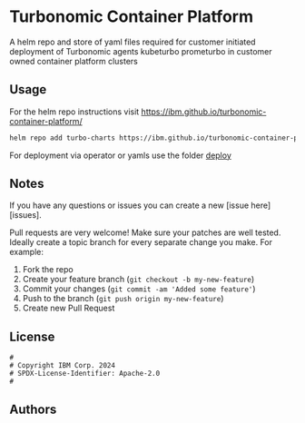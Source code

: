 <!-- This should be the location of the title of the repository, normally the short name -->
# Turbonomic Container Platform

A helm repo and store of yaml files required for customer initiated deployment of Turbonomic agents kubeturbo prometurbo in customer owned container platform clusters

## Usage

For the helm repo instructions visit https://ibm.github.io/turbonomic-container-platform/

```bash
helm repo add turbo-charts https://ibm.github.io/turbonomic-container-platform/
```

For deployment via operator or yamls use the folder [deploy](./deploy/)

<!-- A notes section is useful for anything that isn't covered in the Usage or Scope. Like what we have below. -->
## Notes

<!-- Questions can be useful but optional, this gives you a place to say, "This is how to contact this project maintainers or create PRs -->
If you have any questions or issues you can create a new [issue here][issues].

Pull requests are very welcome! Make sure your patches are well tested.
Ideally create a topic branch for every separate change you make. For
example:

1. Fork the repo
2. Create your feature branch (`git checkout -b my-new-feature`)
3. Commit your changes (`git commit -am 'Added some feature'`)
4. Push to the branch (`git push origin my-new-feature`)
5. Create new Pull Request

## License

```text
#
# Copyright IBM Corp. 2024
# SPDX-License-Identifier: Apache-2.0
#
```

## Authors
